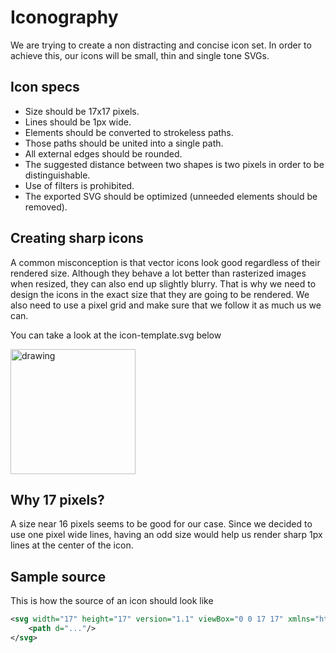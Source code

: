 # Iconography

We are trying to create a non distracting and concise icon set.
In order to achieve this, our icons will be small, thin and single tone SVGs.

## Icon specs

- Size should be 17x17 pixels.
- Lines should be 1px wide.
- Elements should be converted to strokeless paths.
- Those paths should be united into a single path.
- All external edges should be rounded.
- The suggested distance between two shapes is two pixels in order to be
  distinguishable.
- Use of filters is prohibited.
- The exported SVG should be optimized (unneeded elements should be removed).

## Creating sharp icons

A common misconception is that vector icons look good regardless of their
rendered size. Although they behave a lot better than rasterized images when
resized, they can also end up slightly blurry. That is why we need to design the
icons in the exact size that they are going to be rendered. We also need to use
a pixel grid and make sure that we follow it as much us we can.

You can take a look at the icon-template.svg below

<img src="icon-template.svg" alt="drawing" width="200" height="200"/>

## Why 17 pixels?

A size near 16 pixels seems to be good for our case.
Since we decided to use one pixel wide lines, having an odd size would help us
render sharp 1px lines at the center of the icon.

## Sample source

This is how the source of an icon should look like

```XML
<svg width="17" height="17" version="1.1" viewBox="0 0 17 17" xmlns="http://www.w3.org/2000/svg">
    <path d="..."/>
</svg>
```
